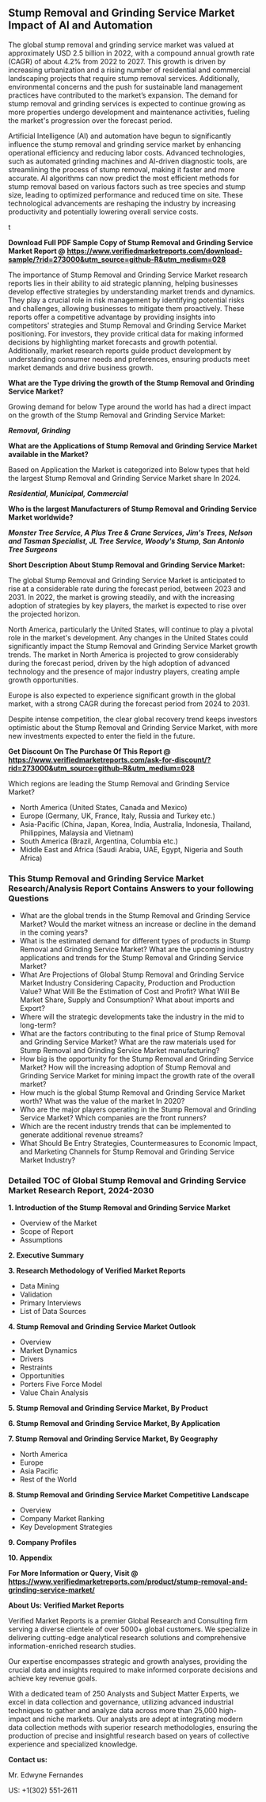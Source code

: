 <h2>Stump Removal and Grinding Service Market Impact of AI and Automation</h2><p>The global stump removal and grinding service market was valued at approximately USD 2.5 billion in 2022, with a compound annual growth rate (CAGR) of about 4.2% from 2022 to 2027. This growth is driven by increasing urbanization and a rising number of residential and commercial landscaping projects that require stump removal services. Additionally, environmental concerns and the push for sustainable land management practices have contributed to the market’s expansion. The demand for stump removal and grinding services is expected to continue growing as more properties undergo development and maintenance activities, fueling the market's progression over the forecast period.</p><p>Artificial Intelligence (AI) and automation have begun to significantly influence the stump removal and grinding service market by enhancing operational efficiency and reducing labor costs. Advanced technologies, such as automated grinding machines and AI-driven diagnostic tools, are streamlining the process of stump removal, making it faster and more accurate. AI algorithms can now predict the most efficient methods for stump removal based on various factors such as tree species and stump size, leading to optimized performance and reduced time on site. These technological advancements are reshaping the industry by increasing productivity and potentially lowering overall service costs.</p>t</p><p id="" class=""><strong>Download Full PDF Sample Copy of Stump Removal and Grinding Service Market Report @ <a href="https://www.verifiedmarketreports.com/download-sample/?rid=273000&utm_source=github-R&utm_medium=028" target="_blank">https://www.verifiedmarketreports.com/download-sample/?rid=273000&utm_source=github-R&utm_medium=028</a></strong></p><p>The importance of&nbsp;Stump Removal and Grinding Service Market research reports lies in their ability to aid strategic planning, helping businesses develop effective strategies by understanding market trends and dynamics. They play a crucial role in risk management by identifying potential risks and challenges, allowing businesses to mitigate them proactively. These reports offer a competitive advantage by providing insights into competitors' strategies and Stump Removal and Grinding Service Market positioning. For investors, they provide critical data for making informed decisions by highlighting market forecasts and growth potential. Additionally, market research reports guide product development by understanding consumer needs and preferences, ensuring products meet market demands and drive business growth.</p><p><strong>What are the&nbsp;Type driving the growth of the Stump Removal and Grinding Service Market?</strong></p><p id="" class="">Growing demand for below Type around the world has had a direct impact on the growth of the Stump Removal and Grinding Service Market:</p><em><strong>Removal, Grinding</strong></em></p><strong>What are the&nbsp;Applications&nbsp;of Stump Removal and Grinding Service Market available in the Market?</strong></p><p id="" class="">Based on Application the Market is categorized into Below types that held the largest Stump Removal and Grinding Service Market share In 2024.</p><em><strong>Residential, Municipal, Commercial</strong></em></p><strong>Who is the largest Manufacturers of Stump Removal and Grinding Service Market worldwide?</strong></p><p><em><strong>Monster Tree Service, A Plus Tree & Crane Services, Jim's Trees, Nelson and Tasman Specialist, JL Tree Service, Woody's Stump, San Antonio Tree Surgeons</strong></em></p><p id="" class=""><strong>Short Description About Stump Removal and Grinding Service Market:</strong></p><p>The global Stump Removal and Grinding Service Market is anticipated to rise at a considerable rate during the forecast period, between 2023 and 2031. In 2022, the market is growing steadily, and with the increasing adoption of strategies by key players, the market is expected to rise over the projected horizon.</p><p>North America, particularly the United States, will continue to play a pivotal role in the market's development. Any changes in the United States could significantly impact the Stump Removal and Grinding Service Market growth trends. The market in North America is projected to grow considerably during the forecast period, driven by the high adoption of advanced technology and the presence of major industry players, creating ample growth opportunities.</p><p>Europe is also expected to experience significant growth in the global market, with a strong CAGR during the forecast period from 2024 to 2031.</p><p>Despite intense competition, the clear global recovery trend keeps investors optimistic about the Stump Removal and Grinding Service Market, with more new investments expected to enter the field in the future.</p><p id="" class=""><strong>Get Discount On The Purchase Of This Report @ <a href="https://www.verifiedmarketreports.com/ask-for-discount/?rid=273000&utm_source=github-R&utm_medium=028" target="_blank">https://www.verifiedmarketreports.com/ask-for-discount/?rid=273000&utm_source=github-R&utm_medium=028</a></strong></p>Which regions are leading the Stump Removal and Grinding Service Market?</p><ul><li>North America (United States, Canada and Mexico)</li><li>Europe (Germany, UK, France, Italy, Russia and Turkey etc.)</li><li>Asia-Pacific (China, Japan, Korea, India, Australia, Indonesia, Thailand, Philippines, Malaysia and Vietnam)</li><li>South America (Brazil, Argentina, Columbia etc.)</li><li>Middle East and Africa (Saudi Arabia, UAE, Egypt, Nigeria and South Africa)</li></ul><h3 id="" class="">This Stump Removal and Grinding Service Market Research/Analysis Report Contains Answers to your following Questions</h3><ul><li>What are the global trends in the Stump Removal and Grinding Service Market? Would the market witness an increase or decline in the demand in the coming years?</li><li>What is the estimated demand for different types of products in Stump Removal and Grinding Service Market? What are the upcoming industry applications and trends for the Stump Removal and Grinding Service Market?</li><li>What Are Projections of Global Stump Removal and Grinding Service Market Industry Considering Capacity, Production and Production Value? What Will Be the Estimation of Cost and Profit? What Will Be Market Share, Supply and Consumption? What about imports and Export?</li><li>Where will the strategic developments take the industry in the mid to long-term?</li><li>What are the factors contributing to the final price of Stump Removal and Grinding Service Market? What are the raw materials used for Stump Removal and Grinding Service Market manufacturing?</li><li>How big is the opportunity for the Stump Removal and Grinding Service Market? How will the increasing adoption of Stump Removal and Grinding Service Market for mining impact the growth rate of the overall market?</li><li>How much is the global Stump Removal and Grinding Service Market worth? What was the value of the market In 2020?</li><li>Who are the major players operating in the Stump Removal and Grinding Service Market? Which companies are the front runners?</li><li>Which are the recent industry trends that can be implemented to generate additional revenue streams?</li><li>What Should Be Entry Strategies, Countermeasures to Economic Impact, and Marketing Channels for Stump Removal and Grinding Service Market Industry?</li></ul><h3 id="" class="">Detailed TOC of Global Stump Removal and Grinding Service Market Research Report, 2024-2030</h3><p id="" class=""><strong>1. Introduction of the Stump Removal and Grinding Service Market</strong></p><ul><li>Overview of the Market</li><li>Scope of Report</li><li>Assumptions</li></ul><p id="" class=""><strong>2. Executive Summary</strong></p><p id="" class=""><strong>3. Research Methodology of Verified Market Reports</strong></p><ul><li>Data Mining</li><li>Validation</li><li>Primary Interviews</li><li>List of Data Sources</li></ul><p id="" class=""><strong>4. Stump Removal and Grinding Service Market Outlook</strong></p><ul><li>Overview</li><li>Market Dynamics</li><li>Drivers</li><li>Restraints</li><li>Opportunities</li><li>Porters Five Force Model</li><li>Value Chain Analysis</li></ul><p id="" class=""><strong>5. Stump Removal and Grinding Service Market, By Product</strong></p><p id="" class=""><strong>6. Stump Removal and Grinding Service Market, By Application</strong></p><p id="" class=""><strong>7. Stump Removal and Grinding Service Market, By Geography</strong></p><ul><li>North America</li><li>Europe</li><li>Asia Pacific</li><li>Rest of the World</li></ul><p id="" class=""><strong>8. Stump Removal and Grinding Service Market Competitive Landscape</strong></p><ul><li>Overview</li><li>Company Market Ranking</li><li>Key Development Strategies</li></ul><p id="" class=""><strong>9. Company Profiles</strong></p><p id="" class=""><strong>10. Appendix</strong></p><p id="" class=""><strong>For More Information or Query, Visit @ <a href="https://www.verifiedmarketreports.com/product/stump-removal-and-grinding-service-market/" target="_blank">https://www.verifiedmarketreports.com/product/stump-removal-and-grinding-service-market/</a></strong></p><p id="" class=""><strong>About Us: Verified Market Reports</strong></p><p id="" class="">Verified Market Reports is a premier Global Research and Consulting firm serving a diverse clientele of over 5000+ global customers. We specialize in delivering cutting-edge analytical research solutions and comprehensive information-enriched research studies.</p><p id="" class="">Our expertise encompasses strategic and growth analyses, providing the crucial data and insights required to make informed corporate decisions and achieve key revenue goals.</p><p id="" class="">With a dedicated team of 250 Analysts and Subject Matter Experts, we excel in data collection and governance, utilizing advanced industrial techniques to gather and analyze data across more than 25,000 high-impact and niche markets. Our analysts are adept at integrating modern data collection methods with superior research methodologies, ensuring the production of precise and insightful research based on years of collective experience and specialized knowledge.</p><p id="" class=""><strong>Contact us:</strong></p><p id="" class="">Mr. Edwyne Fernandes</p><p id="" class="">US: +1(302) 551-2611</p>